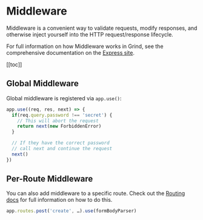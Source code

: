 # Middleware
Middleware is a convenient way to validate requests, modify responses, and otherwise inject yourself into the HTTP request/response lifecycle.

For full information on how Middleware works in Grind, see the comprehensive documentation on the [Express site](https://expressjs.com/en/guide/using-middleware.html).

[[toc]]

## Global Middleware
Global middleware is registered via `app.use()`:
```js
app.use((req, res, next) => {
  if(req.query.password !== 'secret') {
    // This will abort the request
    return next(new ForbiddenError)
  }

  // If they have the correct password
  // call next and continue the request
  next()
})
```

## Per-Route Middleware
You can also add middleware to a specific route.  Check out the [Routing docs](routing#section-action) for full information on how to do this.
```js
app.routes.post('create', …).use(formBodyParser)
```
